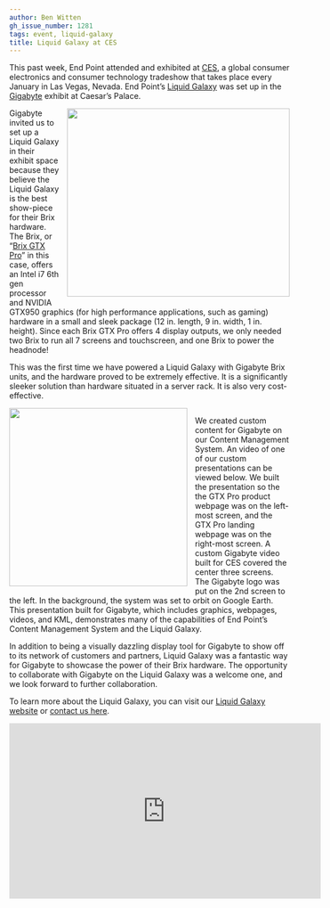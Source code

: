 ```yaml
---
author: Ben Witten
gh_issue_number: 1281
tags: event, liquid-galaxy
title: Liquid Galaxy at CES
---
```


This past week, End Point attended and exhibited at [CES](http://www.ces.tech/), a global consumer electronics and consumer technology tradeshow that takes place every January in Las Vegas, Nevada. End Point’s [Liquid Galaxy](https://liquidgalaxy.endpoint.com/) was set up in the [Gigabyte](http://www.gigabyte.us/?f=g) exhibit at Caesar’s Palace.

<div class="separator" style="clear: both; text-align: center;"><a href="/blog/2017/01/10/liquid-galaxy-at-ces/image-0-big.jpeg" imageanchor="1" style="clear: right; float: right; margin-bottom: 1em; margin-left: 1em;"><img border="0" height="338" src="/blog/2017/01/10/liquid-galaxy-at-ces/image-0.jpeg" width="400"/></a></div>

Gigabyte invited us to set up a Liquid Galaxy in their exhibit space because they believe the Liquid Galaxy is the best show-piece for their Brix hardware. The Brix, or “[Brix GTX Pro](http://www.gigabyte.us/products/product-page.aspx?pid=6076#ov)” in this case, offers an Intel i7 6th gen processor and NVIDIA GTX950 graphics (for high performance applications, such as gaming) hardware in a small and sleek package (12 in. length, 9 in. width, 1 in. height). Since each Brix GTX Pro offers 4 display outputs, we only needed two Brix to run all 7 screens and touchscreen, and one Brix to power the headnode!

This was the first time we have powered a Liquid Galaxy with Gigabyte Brix units, and the hardware proved to be extremely effective. It is a significantly sleeker solution than hardware situated in a server rack. It is also very cost-effective.

<div class="separator" style="clear: both; text-align: center;"><a href="/blog/2017/01/10/liquid-galaxy-at-ces/image-1-big.jpeg" imageanchor="1" style="clear: left; float: left; margin-bottom: 1em; margin-right: 1em;"><img border="0" height="320" src="/blog/2017/01/10/liquid-galaxy-at-ces/image-1.jpeg" width="320"/></a></div>

We created custom content for Gigabyte on our Content Management System. An video of one of our custom presentations can be viewed below. We built the presentation so the the GTX Pro product webpage was on the left-most screen, and the GTX Pro landing webpage was on the right-most screen. A custom Gigabyte video built for CES covered the center three screens. The Gigabyte logo was put on the 2nd screen to the left. In the background, the system was set to orbit on Google Earth. This presentation built for Gigabyte, which includes graphics, webpages, videos, and KML, demonstrates many of the capabilities of End Point’s Content Management System and the Liquid Galaxy.

In addition to being a visually dazzling display tool for Gigabyte to show off to its network of customers and partners, Liquid Galaxy was a fantastic way for Gigabyte to showcase the power of their Brix hardware. The opportunity to collaborate with Gigabyte on the Liquid Galaxy was a welcome one, and we look forward to further collaboration.

To learn more about the Liquid Galaxy, you can visit our [Liquid Galaxy website](https://liquidgalaxy.endpoint.com/) or [contact us here](https://liquidgalaxy.endpoint.com/#contact).

<iframe allowfullscreen="" frameborder="0" height="315" src="https://www.youtube.com/embed/HaubIxPCe9U" width="560"></iframe>
